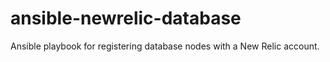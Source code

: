 # ansible-newrelic-database
Ansible playbook for registering database nodes with a New Relic account.
